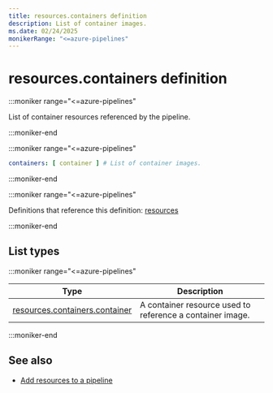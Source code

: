 ```yaml
---
title: resources.containers definition
description: List of container images.
ms.date: 02/24/2025
monikerRange: "<=azure-pipelines"
---
```


# resources.containers definition

<!-- :::description::: -->
:::moniker range="<=azure-pipelines"

<!-- :::editable-content name="description"::: -->
List of container resources referenced by the pipeline.
<!-- :::editable-content-end::: -->

:::moniker-end
<!-- :::description-end::: -->

<!-- :::syntax::: -->
:::moniker range="<=azure-pipelines"

```yaml
containers: [ container ] # List of container images.
```

:::moniker-end
<!-- :::syntax-end::: -->

<!-- :::parents::: -->
:::moniker range="<=azure-pipelines"

Definitions that reference this definition: [resources](resources.md)

:::moniker-end
<!-- :::parents-end::: -->

## List types

<!-- :::list-types::: -->
:::moniker range="<=azure-pipelines"

| Type | Description |
|---|---|
| [resources.containers.container](resources-containers-container.md) | A container resource used to reference a container image. |

:::moniker-end
<!-- :::list-types-end::: -->

<!-- :::remarks::: -->
<!-- :::editable-content name="remarks"::: -->
<!-- :::editable-content-end::: -->
<!-- :::remarks-end::: -->

<!-- :::examples::: -->
<!-- :::editable-content name="examples"::: -->
<!-- :::editable-content-end::: -->
<!-- :::examples-end::: -->

<!-- :::see-also::: -->
<!-- :::editable-content name="seeAlso"::: -->
## See also

- [Add resources to a pipeline](/azure/devops/pipelines/process/resources)
<!-- :::editable-content-end::: -->
<!-- :::see-also-end::: -->